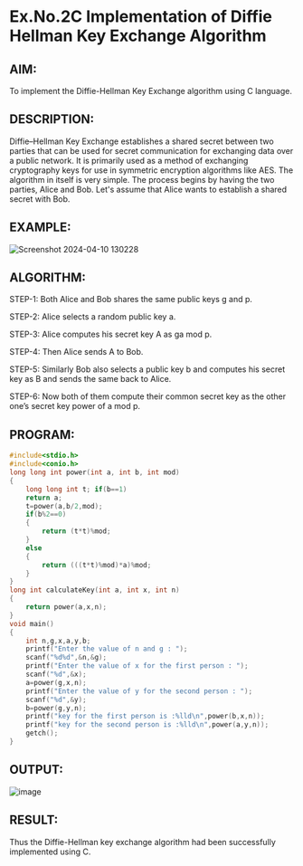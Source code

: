 # Ex.No.2C Implementation of Diffie Hellman Key Exchange Algorithm

## AIM:

To implement the Diffie-Hellman Key Exchange algorithm using C language.

## DESCRIPTION:

Diffie–Hellman Key Exchange establishes a shared secret between two parties that can be used for secret communication for exchanging data over a public network. It is primarily used as a method of exchanging cryptography keys for use in symmetric encryption algorithms like AES. The algorithm in itself is very simple. The process begins by having the two parties, Alice and Bob. Let's assume that Alice wants to establish a shared secret with Bob.

## EXAMPLE:

![Screenshot 2024-04-10 130228](https://github.com/kannan0071/lab-exercises/assets/119641638/0f2cc61f-20a8-4778-89c1-7ad1dda884a0)

## ALGORITHM:

STEP-1: Both Alice and Bob shares the same public keys g and p.

STEP-2: Alice selects a random public key a.

STEP-3: Alice computes his secret key A as ga mod p.

STEP-4: Then Alice sends A to Bob.

STEP-5: Similarly Bob also selects a public key b and computes his secret key as B and sends the same back to Alice.

STEP-6: Now both of them compute their common secret key as the other one’s secret key power of a mod p.


## PROGRAM:
```c
#include<stdio.h> 
#include<conio.h>
long long int power(int a, int b, int mod)
{
	long long int t; if(b==1)
	return a; 
	t=power(a,b/2,mod); 
	if(b%2==0)
	{
		return (t*t)%mod;
	}
	else
	{
		return (((t*t)%mod)*a)%mod;
	}
}
long int calculateKey(int a, int x, int n)
{
	return power(a,x,n);
}
void main()
{
	int n,g,x,a,y,b; 
	printf("Enter the value of n and g : "); 
	scanf("%d%d",&n,&g);
	printf("Enter the value of x for the first person : "); 
	scanf("%d",&x);
	a=power(g,x,n);
	printf("Enter the value of y for the second person : "); 
	scanf("%d",&y);
	b=power(g,y,n);
	printf("key for the first person is :%lld\n",power(b,x,n));
	printf("key for the second person is :%lld\n",power(a,y,n)); 
	getch();
}
```
## OUTPUT:

![image](https://github.com/kannan0071/lab-exercises/assets/119641638/d11280eb-6564-41da-a530-50e0be85eef0)


## RESULT:

Thus the Diffie-Hellman key exchange algorithm had been successfully implemented using C.

